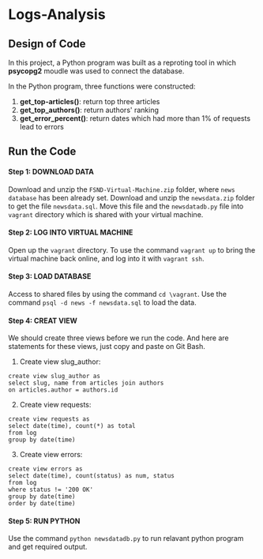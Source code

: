 # Logs-Analysis

## Design of Code
In this project, a Python program was built as a reproting tool in which **psycopg2** moudle was used to connect the database.

In the Python program, three functions were constructed: 
  1. **get_top-articles()**: return top three articles
  2. **get_top_authors()**: return authors' ranking
  3. **get_error_percent()**: return dates which had more than 1% of requests lead to errors
  

## Run the Code
#### Step 1: DOWNLOAD DATA
Download and unzip the `FSND-Virtual-Machine.zip` folder, where `news database` has been already set.
Download and unzip the `newsdata.zip` folder to get the file `newsdata.sql`. Move this file and the `newsdatadb.py` file into `vagrant` directory which is shared with your virtual machine.
#### Step 2: LOG INTO VIRTUAL MACHINE
Open up the `vagrant` directory. To use the command `vagrant up` to bring the virtual machine back online, and log into it with `vagrant ssh`.
#### Step 3: LOAD DATABASE
Access to shared files by using the command `cd \vagrant`.
Use the command `psql -d news -f newsdata.sql` to load the data. 
#### Step 4: CREAT VIEW
We should create three views before we run the code. And here are statements for these views, just copy and paste on Git Bash.
1. Create view slug_author: 
```
create view slug_author as 
select slug, name from articles join authors 
on articles.author = authors.id
```
2. Create view requests: 
```
create view requests as
select date(time), count(*) as total 
from log
group by date(time)
```
3. Create view errors:
```
create view errors as 
select date(time), count(status) as num, status 
from log 
where status != '200 OK' 
group by date(time) 
order by date(time)
```
#### Step 5: RUN PYTHON
Use the command `python newsdatadb.py` to run relavant python program and get required output.
